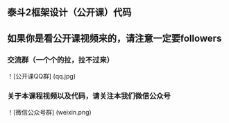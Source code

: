## 泰斗2框架设计（公开课）代码
## 如果你是看公开课视频来的，请注意一定要followers
### 交流群（一个个的拉，拉不过来）
！[公开课QQ群] (qq.jpg)
### 关于本课程视频以及代码，请关注本我们微信公众号
！[微信公众号群] (weixin.png)
